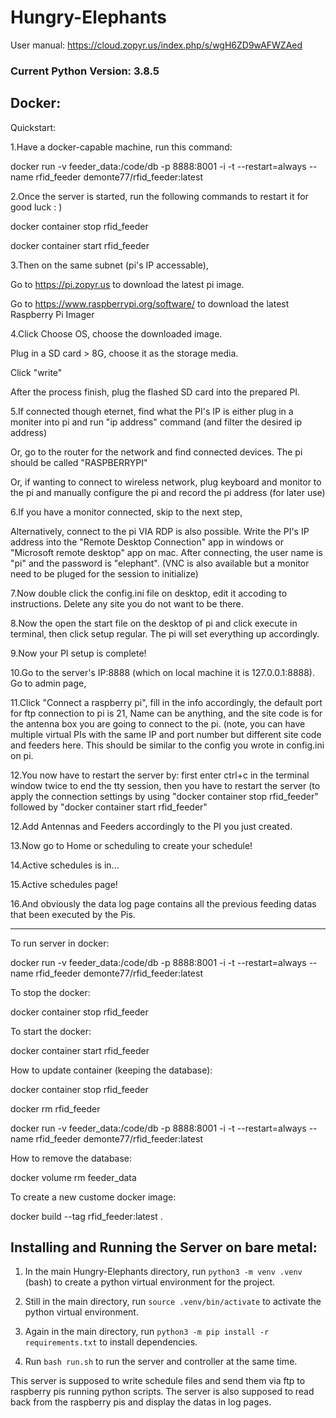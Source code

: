 # Hungry-Elephants

User manual: https://cloud.zopyr.us/index.php/s/wgH6ZD9wAFWZAed

### Current Python Version: 3.8.5

Docker:
---------------------------------

Quickstart:

1.Have a docker-capable machine, run this command:

docker run -v feeder_data:/code/db -p 8888:8001 -i -t --restart=always --name rfid_feeder demonte77/rfid_feeder:latest

2.Once the server is started, run the following commands to restart it for good luck : )

docker container stop rfid_feeder

docker container start rfid_feeder


3.Then on the same subnet (pi's IP accessable),

Go to https://pi.zopyr.us to download the latest pi image.

Go to https://www.raspberrypi.org/software/ to download the latest Raspberry Pi Imager

4.Click Choose OS, choose the downloaded image.

Plug in a SD card > 8G, choose it as the storage media.

Click "write"

After the process finish, plug the flashed SD card into the prepared PI.


5.If connected though eternet, find what the PI's IP is either plug in a moniter into pi and run "ip address" command (and filter the desired ip address)

Or, go to the router for the network and find connected devices. The pi should be called "RASPBERRYPI"

Or, if wanting to connect to wireless network, plug keyboard and monitor to the pi and manually configure the pi and record the pi address (for later use)


6.If you have a monitor connected, skip to the next step,

Alternatively, connect to the pi VIA RDP is also possible. Write the PI's IP address into the "Remote Desktop Connection" app in windows or "Microsoft remote desktop" app on mac. After connecting, the user name is "pi" and the password is "elephant". (VNC is also available but a monitor need to be pluged for the session to initialize)


7.Now double click the config.ini file on desktop, edit it accoding to instructions. Delete any site you do not want to be there.

8.Now the open the start file on the desktop of pi and click execute in terminal, then click setup regular. The pi will set everything up accordingly.


9.Now your PI setup is complete!


10.Go to the server's IP:8888 (which on local machine it is 127.0.0.1:8888). Go to admin page,

11.Click "Connect a raspberry pi", fill in the info accordingly, the default port for ftp connection to pi is 21, Name can be anything, and the site code is for the antenna box you are going to connect to the pi. (note, you can have multiple virtual PIs with the same IP and port number but different site code and feeders here. This should be similar to the config you wrote in config.ini on pi.

12.You now have to restart the server by: first enter ctrl+c in the terminal window twice to end the tty session, then you have to restart the server (to apply the connection settings by using "docker container stop rfid_feeder" followed by "docker container start rfid_feeder"

12.Add Antennas and Feeders accordingly to the PI you just created.

13.Now go to Home or scheduling to create your schedule! 

14.Active schedules is in...

15.Active schedules page!

16.And obviously the data log page contains all the previous feeding datas that been executed by the Pis.



----------------------------------------------------


To run server in docker:

docker run -v feeder_data:/code/db -p 8888:8001 -i -t --restart=always --name rfid_feeder demonte77/rfid_feeder:latest


To stop the docker:

docker container stop rfid_feeder


To start the docker:

docker container start rfid_feeder


How to update container (keeping the database):

docker container stop rfid_feeder

docker rm rfid_feeder

docker run -v feeder_data:/code/db -p 8888:8001 -i -t --restart=always --name rfid_feeder demonte77/rfid_feeder:latest



How to remove the database:

docker volume rm feeder_data


To create a new custome docker image:

docker build --tag rfid_feeder:latest .




Installing and Running the Server on bare metal:
---------------------------------

1. In the main Hungry-Elephants directory, run `python3 -m venv .venv` (bash) to create a python virtual environment for the project.

2. Still in the main directory, run `source .venv/bin/activate` to activate the python virtual environment.

3. Again in the main directory, run `python3 -m pip install -r requirements.txt` to install dependencies.

4. Run `bash run.sh` to run the server and controller at the same time.


This server is supposed to write schedule files and send them via ftp to raspberry pis running python scripts. The server is also supposed to read back from the raspberry pis and display the datas in log pages.
